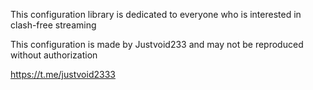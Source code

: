 This configuration library is dedicated to everyone who is interested in clash-free streaming


This configuration is made by Justvoid233 and may not be reproduced without authorization



https://t.me/justvoid2333
